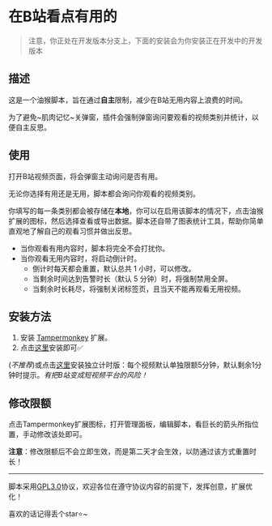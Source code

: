# 在B站看点有用的

> 注意，你正处在开发版本分支上，下面的安装会为你安装正在开发中的开发版本

## 描述

这是一个油猴脚本，旨在通过**自主**限制，减少在B站无用内容上浪费的时间。

为了避免~肌肉记忆~关弹窗，插件会强制弹窗询问要观看的视频类别并统计，以便自主反思。

## 使用

打开B站视频页面，将会弹窗主动询问是否有用。

无论你选择有用还是无用，脚本都会询问你观看的视频类别。

你填写的每一条类别都会被存储在**本地**，你可以在启用该脚本的情况下，点击油猴扩展的图标，然后选择查看或导出数据。脚本还自带了图表统计工具，帮助你简单直观地了解自己的观看习惯并做出反思。

- 当你观看有用内容时，脚本将完全不会打扰你。
- 当你观看无用内容时，将启动倒计时。
  - 倒计时每天都会重置，默认总共 1 小时，可以修改。
  - 当剩余时间达到告警时长（默认 5 分钟）时，将强制禁用全屏。
  - 当剩余时长耗尽，将强制关闭标签页，且当天不能再观看无用视频。

## 安装方法

1. 安装 [Tampermonkey](https://www.tampermonkey.net/) 扩展。
2. 点击[这里](https://github.com/ABitGinger/BiLimit/raw/dev/%E5%9C%A8B%E7%AB%99%E7%9C%8B%E7%82%B9%E6%9C%89%E7%94%A8%E7%9A%84.user.js)安装即可✅

(*不推荐*)或点击[这里](https://github.com/ABitGinger/BiLimit/raw/main/%E5%9C%A8B%E7%AB%99%E7%9C%8B%E7%82%B9%E6%9C%89%E7%94%A8%E7%9A%84(%E7%8B%AC%E7%AB%8B%E8%AE%A1%E6%97%B6)-0.1.user.js)安装独立计时版：每个视频默认单独限额5分钟，默认剩余1分钟时提示。*有把B站变成短视频平台的风险！*

## 修改限额

点击Tampermonkey扩展图标，打开管理面板，编辑脚本，看巨长的箭头所指位置，手动修改该处即可。

**注意**：修改限额后不会立即生效，而是第二天才会生效，以防通过该方式重置时长！

---

脚本采用[GPL3.0](https://www.gnu.org/licenses/gpl-3.0.zh-cn.html#license-text)协议，欢迎各位在遵守协议内容的前提下，发挥创意，扩展优化！

喜欢的话记得丢个star⭐~
